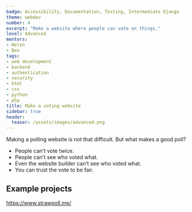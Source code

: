 ```yaml
---
badge: Accessibility, Documentation, Testing, Intermediate Django
theme: webdev
number: 4
excerpt: "Make a website where people can vote on things."
level: Advanced
mentors:
- Helen
- Ben
tags:
- web development
- backend
- authentication
- security
- html
- css
- python
- php
title: Make a voting website
sidebar: true
header:
  teaser: /assets/images/advanced.png
---
```

Making a polling website is not that difficult. But what makes a good poll?

* People can’t vote twice.
* People can’t see who voted what.
* Even the website builder can’t see who voted what.
* You can trust the vote to be fair.

## Example projects
<a href="https://www.strawpoll.me/" rel="noopener">https://www.strawpoll.me/</a>
 


